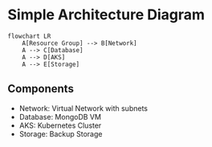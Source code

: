 # Simple Architecture Diagram

```mermaid
flowchart LR
    A[Resource Group] --> B[Network]
    A --> C[Database]
    A --> D[AKS]
    A --> E[Storage]
```

## Components
- Network: Virtual Network with subnets
- Database: MongoDB VM
- AKS: Kubernetes Cluster
- Storage: Backup Storage 